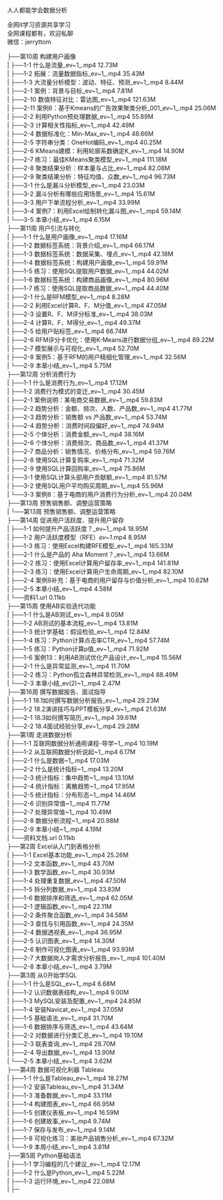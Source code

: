 人人都能学会数据分析

全网it学习资源共享学习<br>全网课程都有，欢迎私聊<br>微信：jerryttom<br>

├──第10周 构建用户画像<br> | ├──1-1 什么是流量_ev~1_.mp4 12.73M<br> | ├──1-2 拓展：流量数据指标_ev~1_.mp4 35.43M<br> | ├──1-3 大流量分析模型：波动、特征、预测_ev~1_.mp4 8.44M<br> | ├──2-1 案例：背景与目标_ev~1_.mp4 7.81M<br> | ├──2-10 数值特征对比：雷达图_ev~1_.mp4 121.63M<br> | ├──2-11 案例6：基于Kmeans的广告效果聚类分析_001_ev~1_.mp4 25.06M<br> | ├──2-2 利用Python预处理数据_ev~1_.mp4 55.89M<br> | ├──2-3 计算相关性指标_ev~1_.mp4 42.49M<br> | ├──2-4 数据标准化：Min-Max_ev~1_.mp4 48.66M<br> | ├──2-5 字符串分类：OneHot编码_ev~1_.mp4 40.25M<br> | ├──2-6 KMeans建模：利用轮廓系数确定K_ev~1_.mp4 14.90M<br> | ├──2-7 练习：最佳KMeans聚类模型_ev~1_.mp4 111.18M<br> | ├──2-8 聚类结果分析：样本量与占比_ev~1_.mp4 82.08M<br> | ├──2-9 聚类结果分析：特征均值、众数_ev~1_.mp4 96.73M<br> | ├──3-1 什么是漏斗分析模型_ev~1_.mp4 23.03M<br> | ├──3-2 漏斗分析有哪些应用场景_ev~1_.mp4 15.61M<br> | ├──3-3 用户下单流程分析_ev~1_.mp4 33.99M<br> | ├──3-4 案例7：利用Excel绘制转化漏斗图_ev~1_.mp4 59.14M<br> | └──3-5 本章小结_ev~1_.mp4 6.15M<br> ├──第11周 用户引流与转化<br> | ├──1-1 什么是用户画像_ev~1_.mp4 17.16M<br> | ├──1-2 数据标签系统：背景介绍_ev~1_.mp4 66.17M<br> | ├──1-3 数据标签系统：数据采集、埋点_ev~1_.mp4 42.18M<br> | ├──1-4 数据标签系统：构建用户画像_ev~1_.mp4 59.91M<br> | ├──1-5 练习：使用SQL提取用户数据_ev~1_.mp4 44.02M<br> | ├──1-6 数据标签系统：构建商品画像_ev~1_.mp4 80.96M<br> | ├──1-7 练习：使用SQL提取商品数据_ev~1_.mp4 44.40M<br> | ├──2-1 什么是RFM模型_ev~1_.mp4 8.28M<br> | ├──2-2 利用Excel计算R、F、M分值_ev~1_.mp4 47.05M<br> | ├──2-3 设置R、F、M评分标准_ev~1_.mp4 38.03M<br> | ├──2-4 计算R、F、M得分_ev~1_.mp4 49.37M<br> | ├──2-5 给用户贴标签_ev~1_.mp4 66.74M<br> | ├──2-6 RFM评分卡优化：使用K-Means进行数据分组_ev~1_.mp4 89.22M<br> | ├──2-7 模型展示与可视化_ev~1_.mp4 52.70M<br> | ├──2-8 案例5：基于RFM的用户精细化管理_ev~1_.mp4 32.56M<br> | └──2-9 本章小结_ev~1_.mp4 5.75M<br> ├──第12周 分析消费行为<br> | ├──1-1 什么是消费行为_ev~1_.mp4 17.12M<br> | ├──1-2 消费行为模式的变迁_ev~1_.mp4 30.45M<br> | ├──2-1 案例说明：某电商交易数据_ev~1_.mp4 59.83M<br> | ├──2-2 趋势分析：金额、频次、人数、产品数_ev~1_.mp4 41.77M<br> | ├──2-3 趋势分析：销售额 vs 产品数_ev~1_.mp4 53.74M<br> | ├──2-4 趋势分析：消费时间段偏好_ev~1_.mp4 74.94M<br> | ├──2-5 个体分析：消费金额_ev~1_.mp4 38.16M<br> | ├──2-6 个体分析：消费频次、商品数_ev~1_.mp4 41.37M<br> | ├──2-7 商品分析：销售情况、价格分布_ev~1_.mp4 59.76M<br> | ├──2-8 使用SQL计算复购率_ev~1_.mp4 71.32M<br> | ├──2-9 使用SQL计算回购率_ev~1_.mp4 75.86M<br> | ├──3-1 使用SQL计算头部用户贡献额_ev~1_.mp4 81.57M<br> | ├──3-2 使用SQL用户平均购买周期_ev~1_.mp4 55.96M<br> | └──3-3 案例8：基于电商的用户消费行为分析_ev~1_.mp4 20.04M<br> ├──第13周 预售销售额、调整运营策略<br> | └──第13周 预售销售额、调整运营策略<br> ├──第14周 促进用户活跃度、提升用户留存<br> | ├──1-1 如何提升产品活跃度？_ev~1_.mp4 18.95M<br> | ├──1-2 用户活跃度模型（RFE）_ev~1_.mp4 8.95M<br> | ├──1-3 练习：使用Excel构建RFE模型_ev~1_.mp4 165.33M<br> | ├──2-1 什么是产品的 Aha Moment？_ev~1_.mp4 13.66M<br> | ├──2-2 练习：使用Excel计算用户留存率_ev~1_.mp4 141.81M<br> | ├──2-3 练习：使用Excel计算用户生命周期_ev~1_.mp4 82.10M<br> | ├──2-4 案例8补充：基于电商的用户留存与价值分析_ev~1_.mp4 10.62M<br> | ├──2-5 本章小结_ev~1_.mp4 4.58M<br> | └──资料1.url 0.11kb<br> ├──第15周 使用AB实验迭代功能<br> | ├──1-1 什么是AB测试_ev~1_.mp4 9.05M<br> | ├──1-2 AB测试的基本流程_ev~1_.mp4 13.81M<br> | ├──1-3 统计学基础：假设检验_ev~1_.mp4 12.84M<br> | ├──1-4 练习：Python计算点击率CTR_ev~1_.mp4 57.74M<br> | ├──1-5 练习：Python计算p值_ev~1_.mp4 71.92M<br> | ├──1-6 案例13：利用AB测试优化产品设计_ev~1_.mp4 15.56M<br> | ├──2-1 什么是异常监测_ev~1_.mp4 11.70M<br> | ├──2-2 练习：Python孤立森林异常检测_ev~1_.mp4 88.49M<br> | └──2-3 本章小结_ev(2)~1_.mp4 2.47M<br> ├──第16周 撰写数据报告、面试指导<br> | ├──1-1 18.1如何撰写数据分析报告_ev~1_.mp4 29.23M<br> | ├──1-2 18.2演讲技巧与PPT模板分享_ev~1_.mp4 21.63M<br> | ├──2-1 18.3如何撰写简历_ev~1_.mp4 39.61M<br> | └──2-2 18.4面试经验分享_ev~1_.mp4 29.28M<br> ├──第1周 走进数据分析<br> | ├──1-1 互联网数据分析通用课程-导学~1_.mp4 10.19M<br> | ├──1-2 从互联网数据分析说起~1_.mp4 6.17M<br> | ├──2-1 什么是数据~1_.mp4 17.03M<br> | ├──2-2 什么是统计指标~1_.mp4 13.20M<br> | ├──2-3 统计指标：集中趋势~1_.mp4 13.10M<br> | ├──2-4 统计指标：离散趋势~1_.mp4 17.95M<br> | ├──2-5 统计指标：分布形态~1_.mp4 14.46M<br> | ├──2-6 识别异常值~1_.mp4 11.77M<br> | ├──2-7 处理异常值~1_.mp4 10.49M<br> | ├──2-8 数据分析流程~1_.mp4 20.98M<br> | ├──2-9 本章小结~1_.mp4 4.19M<br> | └──资料文档.url 0.11kb<br> ├──第2周 Excel从入门到表格分析<br> | ├──1-1 Excel基本功能_ev~1_.mp4 25.26M<br> | ├──1-2 文本函数_ev~1_.mp4 43.70M<br> | ├──1-3 数学函数_ev~1_.mp4 30.93M<br> | ├──1-4 处理重复数据_ev~1_.mp4 47.50M<br> | ├──1-5 拆分列数据_ev~1_.mp4 33.83M<br> | ├──1-6 数据排序和筛选_ev~1_.mp4 62.05M<br> | ├──2-1 逻辑函数_ev~1_.mp4 22.11M<br> | ├──2-2 条件聚合函数_ev~1_.mp4 34.58M<br> | ├──2-3 查找与引用函数_ev~1_.mp4 24.35M<br> | ├──2-4 数据透视表_ev~1_.mp4 36.95M<br> | ├──2-5 认识图表_ev~1_.mp4 14.30M<br> | ├──2-6 制作可视化图表_ev~1_.mp4 93.93M<br> | ├──2-7 大数据岗人才需求分析报告_ev~1_.mp4 101.40M<br> | └──2-8 本章小结_ev~1_.mp4 3.79M<br> ├──第3周 从0开始学SQL<br> | ├──1-1 什么是SQL_ev~1_.mp4 6.68M<br> | ├──1-2 认识数据表结构_ev~1_.mp4 9.00M<br> | ├──1-3 MySQL安装及配置_ev~1_.mp4 24.85M<br> | ├──1-4 安装Navicat_ev~1_.mp4 37.05M<br> | ├──1-5 基础语法_ev~1_.mp4 31.70M<br> | ├──1-6 数据排序与筛选_ev~1_.mp4 43.64M<br> | ├──2-2 对数据进行分类汇总_ev~1_.mp4 19.10M<br> | ├──2-3 联表查询_ev~1_.mp4 28.70M<br> | ├──2-4 导出数据_ev~1_.mp4 13.90M<br> | └──2-5 本章小结_ev~1_.mp4 3.62M<br> ├──第4周 数据可视化利器 Tableau<br> | ├──1-1 什么是Tableau_ev~1_.mp4 18.27M<br> | ├──1-2 安装Tableau_ev~1_.mp4 31.34M<br> | ├──1-3 准备数据_ev~1_.mp4 33.11M<br> | ├──1-4 构建图表_ev~1_.mp4 66.95M<br> | ├──1-5 创建仪表板_ev~1_.mp4 16.59M<br> | ├──1-6 创建故事_ev~1_.mp4 9.74M<br> | ├──1-7 保存与发布_ev~1_.mp4 9.14M<br> | ├──1-8 可视化练习：美妆产品销售分析_ev~1_.mp4 67.32M<br> | └──1-9 本周小结_ev~1_.mp4 3.81M<br> ├──第5周 Python基础语法<br> | ├──1-1 学习编程的几个建议_ev~1_.mp4 12.17M<br> | ├──1-2 什么是Python_ev~1_.mp4 5.22M<br> | ├──1-3 运行环境_ev~1_.mp4 22.08M<br> | ├─